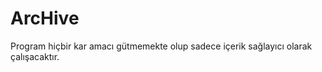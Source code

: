<h1>ArcHive</h1>
Program hiçbir kar amacı gütmemekte olup sadece içerik sağlayıcı olarak çalışacaktır.
